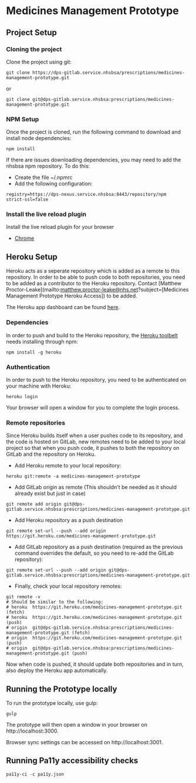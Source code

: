 # Medicines Management Prototype

## Project Setup
### Cloning the project
Clone the project using git:
```shell
git clone https://dps-gitlab.service.nhsbsa/prescriptions/medicines-management-prototype.git
```
or
```shell
git clone git@dps-gitlab.service.nhsbsa:prescriptions/medicines-management-prototype.git
```
### NPM Setup
Once the project is cloned, run the following command to download and install node dependencies:
```shell
npm install
```
If there are issues downloading dependencies, you may need to add the nhsbsa npm repository.
To do this:
- Create the file ~/.npmrc
- Add the following configuration:
```shell
registry=https://dps-nexus.service.nhsbsa:8443/repository/npm
strict-ssl=false
```

### Install the live reload plugin
Install the live reload plugin for your browser
* [Chrome](https://chrome.google.com/webstore/detail/livereload/jnihajbhpnppcggbcgedagnkighmdlei/related)

## Heroku Setup
Heroku acts as a seperate repository which is added as a remote to this repository.
In order to be able to push code to both repositories, you need to be added as a contributor to
the Heroku repository. Contact [Matthew Proctor-Leake](mailto:matthew.proctor-leake@nhs.net?subject=[Medicines Management Prototype Heroku Access]) to be added.

The Heroku app dashboard can be found [here](https://dashboard.heroku.com/apps/medicines-management-prototype).
### Dependencies
In order to push and build to the Heroku repository, the [Heroku toolbelt](https://devcenter.heroku.com/articles/heroku-cli) 
needs installing through npm:
```shell
npm install -g heroku
```

### Authentication
In order to push to the Heroku repository, you need to be authenticated on your machine with Heroku:
```shell
heroku login
```

Your browser will open a window for you to complete the login process.

### Remote repositories
Since Heroku builds itself when a user pushes code to its repository, and the code is hosted on GitLab,
new remotes need to be added to your local project so that when you push code, it pushes to both
the repository on GitLab and the repository on Heroku.

* Add Heroku remote to your local repository:
```shell
heroku git:remote -a medicines-management-prototype
```
* Add GitLab origin as remote (This shouldn't be needed as it should already exist but just in case)
```shell
git remote add origin git@dps-gitlab.service.nhsbsa:prescriptions/medicines-management-prototype.git
```
* Add Heroku repository as a push destination
```shell
git remote set-url --push --add origin https://git.heroku.com/medicines-management-prototype.git
```
* Add GitLab repository as a push destination (required as the previous command overrides 
   the default, so you need to re-add the GitLab repository):
```shell
git remote set-url --push --add origin git@dps-gitlab.service.nhsbsa:prescriptions/medicines-management-prototype.git
```
* Finally, check your local repository remotes:
```shell
git remote -v
# Should be similar to the following:
# heroku  https://git.heroku.com/medicines-management-prototype.git (fetch)
# heroku  https://git.heroku.com/medicines-management-prototype.git (push)
# origin  git@dps-gitlab.service.nhsbsa:prescriptions/medicines-management-prototype.git (fetch)
# origin  https://git.heroku.com/medicines-management-prototype.git (push)
# origin  git@dps-gitlab.service.nhsbsa:prescriptions/medicines-management-prototype.git (push)
```

Now when code is pushed, it should update both repositories and in turn, also deploy the Heroku app
automatically.

## Running the Prototype locally
To run the prototype locally, use gulp:
```shell
gulp
```

The prototype will then open a window in your browser on http://localhost:3000.

Browser sync settings can be accessed on http://localhost:3001.

## Running Pa11y accessibility checks
 
```shell
pa11y-ci -c pa11y.json
```